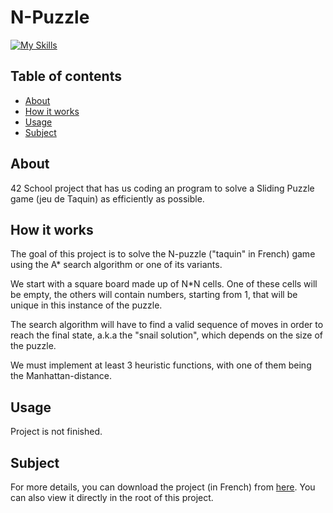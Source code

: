 # N-Puzzle
[![My Skills](https://skills.thijs.gg/icons?i=py&theme=light)](https://skills.thijs.gg)
## Table of contents
- [About](#about)
- [How it works](#how-it-works)
- [Usage](#usage)
- [Subject](#subject)

## About
42 School project that has us coding an program to solve a Sliding Puzzle game (jeu de Taquin) as efficiently as possible.

## How it works
The goal of this project is to solve the N-puzzle ("taquin" in French) game using the A* search algorithm or one of its variants.

We start with a square board made up of N*N cells. One of these cells will be empty, the others will contain numbers, starting from 1, that will be unique in this instance of
the puzzle.

The search algorithm will have to find a valid sequence of moves in order to reach the final state, a.k.a the "snail solution", which depends on the size of the puzzle.

We must implement at least 3 heuristic functions, with one of them being the Manhattan-distance.

## Usage
Project is not finished.

## Subject
For more details, you can download the project (in French) from [here](https://raw.githubusercontent.com/gavizet/n-puzzle/master/n-puzzle-en.subject.pdf).
You can also view it directly in the root of this project.
